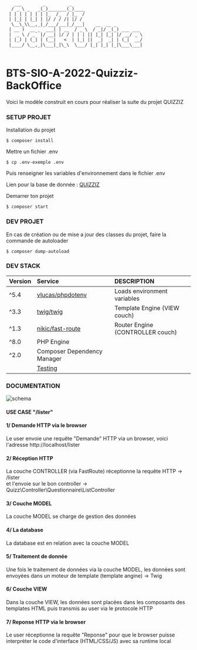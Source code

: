 ````
   ___        _         _                                
  / _ \ _   _(_)_______(_)____                           
 | | | | | | | |_  /_  / |_  /                           
 | |_| | |_| | |/ / / /| |/ /                            
  \__\_\\__,_|_/___/___|_/___|    __  __ _          
 | __ )  __ _  ___| | __  / _ \  / _|/ _(_) ___ ___ 
 |  _ \ / _` |/ __| |/ / | | | || |_| |_| |/ __/ _ \
 | |_) | (_| | (__|   <  | |_| ||  _|  _| | (_|  __/
 |____/ \__,_|\___|_|\_\  \___/ |_| |_| |_|\___\___|
                                                         
````
# BTS-SIO-A-2022-Quizziz-BackOffice
Voici le modèle construit en cours pour réaliser la suite du projet QUIZZIZ

### SETUP PROJET
Installation du projet
````
$ composer install
````

Mettre un fichier .env
````
$ cp .env-exemple .env
````
Puis renseigner les variables d'environnement dans le fichier .env

Lien pour la base de donnée : [QUIZZIZ](https://s3.us-west-2.amazonaws.com/secure.notion-static.com/98d1f42e-435a-4e0c-96b3-cebf3af6933a/bddqcm.sql?X-Amz-Algorithm=AWS4-HMAC-SHA256&X-Amz-Content-Sha256=UNSIGNED-PAYLOAD&X-Amz-Credential=AKIAT73L2G45EIPT3X45%2F20220425%2Fus-west-2%2Fs3%2Faws4_request&X-Amz-Date=20220425T131517Z&X-Amz-Expires=86400&X-Amz-Signature=c504584fdf062ff4d022962e003f78179e886cd9342a1f5a569555c970458646&X-Amz-SignedHeaders=host&response-content-disposition=filename%20%3D%22bddqcm.sql%22&x-id=GetObject)

Demarrer ton projet
````
$ composer start
````


### DEV PROJET
En cas de création ou de mise a jour des classes du projet, faire la commande de autoloader
````
$ composer dump-autoload 
````


### DEV STACK
| Version | Service                                                             | DESCRIPTION                      |
|:--------|:--------------------------------------------------------------------|:---------------------------------|
| ^5.4    | [vlucas/phpdotenv](https://packagist.org/packages/vlucas/phpdotenv) | Loads environment variables      |
| ^3.3    | [twig/twig](https://packagist.org/packages/twig/twig)               | Template Engine (VIEW couch)     |
| ^1.3    | [nikic/fast-route](https://packagist.org/packages/nikic/fast-route) | Router Engine (CONTROLLER couch) |
| ^8.0    | PHP Engine                                                          |                                  |  
| ^2.0    | Composer Dependency Manager                                         |                                  | 
|         | [Testing](https://codeception.com/)                                 |                                  |

### DOCUMENTATION

![schema](https://github.com/bfoujols/BST-SIO-A-2022-Quizziz-Backend/blob/main/docs/Concept-MVC.drawio.png?raw=true)

#### USE CASE "/lister"

#### 1/ Demande HTTP via le browser
Le user envoie une requête "Demande" HTTP via un browser, voici l'adresse http://localhost/lister
#### 2/ Réception HTTP
La couche CONTROLLER (via FastRoute) réceptionne la requête HTTP -> /lister \
et l'envoie sur le bon controller -> Quizz\Controller\Questionnaire\ListController 
#### 3/ Couche MODEL
La couche MODEL se charge de gestion des données 
#### 4/ La database
La database est en relation avec la couche MODEL
#### 5/ Traitement de donnée
Une fois le traitement de données via la couche MODEL, les données sont envoyées dans un moteur de template (template angine) -> Twig
#### 6/ Couche VIEW
Dans la couche VIEW, les données sont placées dans les composants des templates HTML puis transmis au user via le protocole HTTP
#### 7/ Reponse HTTP via le browser
Le user réceptionne la requête "Reponse" pour que le browser puisse interpréter le code d'interface (HTML/CSS/JS) avec sa runtime local
